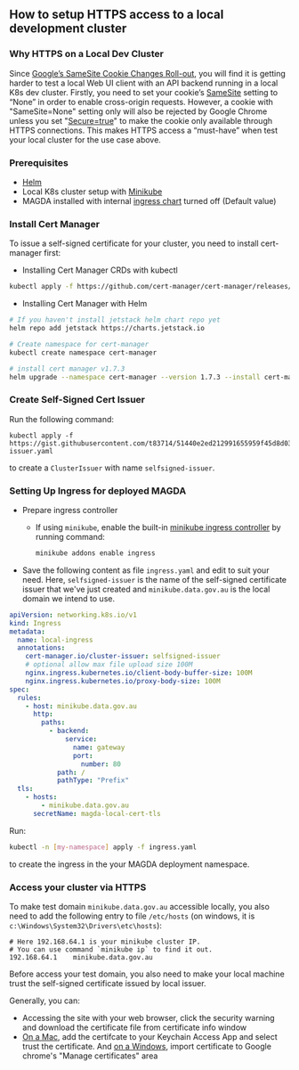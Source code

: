 ## How to setup HTTPS access to a local development cluster

### Why HTTPS on a Local Dev Cluster

Since [Google’s SameSite Cookie Changes Roll-out](https://www.chromium.org/updates/same-site), you will find it is getting harder to test a local Web UI client with an API backend running in a local K8s dev cluster. Firstly, you need to set your cookie’s [SameSite](https://developer.mozilla.org/en-US/docs/Web/HTTP/Headers/Set-Cookie/SameSite) setting to “None” in order to enable cross-origin requests. However, a cookie with "SameSite=None" setting only will also be rejected by Google Chrome unless you set "[Secure=true](https://developer.mozilla.org/en-US/docs/Web/HTTP/Headers/Set-Cookie#Secure)" to make the cookie only available through HTTPS connections. This makes HTTPS access a “must-have” when test your local cluster for the use case above.

### Prerequisites

- [Helm](https://helm.sh/)
- Local K8s cluster setup with [Minikube](https://minikube.sigs.k8s.io/docs/start/)
- MAGDA installed with internal [ingress chart](https://github.com/magda-io/magda/tree/master/deploy/helm/internal-charts/ingress) turned off (Default value)

### Install Cert Manager

To issue a self-signed certificate for your cluster, you need to install cert-manager first:

- Installing Cert Manager CRDs with kubectl

```bash
kubectl apply -f https://github.com/cert-manager/cert-manager/releases/download/v1.7.3/cert-manager.crds.yaml
```

- Installing Cert Manager with Helm

```bash
# If you haven't install jetstack helm chart repo yet
helm repo add jetstack https://charts.jetstack.io

# Create namespace for cert-manager
kubectl create namespace cert-manager

# install cert manager v1.7.3
helm upgrade --namespace cert-manager --version 1.7.3 --install cert-manager jetstack/cert-manager
```

### Create Self-Signed Cert Issuer

Run the following command:

```
kubectl apply -f https://gist.githubusercontent.com/t83714/51440e2ed212991655959f45d8d037cc/raw/7b16949f95e2dd61e522e247749d77bc697fd63c/selfsigned-issuer.yaml
```

to create a `ClusterIssuer` with name `selfsigned-issuer`.

### Setting Up Ingress for deployed MAGDA

- Prepare ingress controller

  - If using `minikube`, enable the built-in [minikube ingress controller](https://kubernetes.io/docs/tasks/access-application-cluster/ingress-minikube/#enable-the-ingress-controller) by running command:

    ```bash
    minikube addons enable ingress
    ```

- Save the following content as file `ingress.yaml` and edit to suit your need. Here, `selfsigned-issuer` is the name of the self-signed certificate issuer that we've just created and `minikube.data.gov.au` is the local domain we intend to use.

```yaml
apiVersion: networking.k8s.io/v1
kind: Ingress
metadata:
  name: local-ingress
  annotations:
    cert-manager.io/cluster-issuer: selfsigned-issuer
    # optional allow max file upload size 100M
    nginx.ingress.kubernetes.io/client-body-buffer-size: 100M
    nginx.ingress.kubernetes.io/proxy-body-size: 100M
spec:
  rules:
    - host: minikube.data.gov.au
      http:
        paths:
          - backend:
              service:
                name: gateway
                port:
                  number: 80
            path: /
            pathType: "Prefix"
  tls:
    - hosts:
        - minikube.data.gov.au
      secretName: magda-local-cert-tls
```

Run:

```bash
kubectl -n [my-namespace] apply -f ingress.yaml
```

to create the ingress in the your MAGDA deployment namespace.

### Access your cluster via HTTPS

To make test domain `minikube.data.gov.au` accessible locally, you also need to add the following entry to file `/etc/hosts` (on windows, it is `c:\Windows\System32\Drivers\etc\hosts`):

```
# Here 192.168.64.1 is your minikube cluster IP.
# You can use command `minikube ip` to find it out.
192.168.64.1    minikube.data.gov.au
```

Before access your test domain, you also need to make your local machine trust the self-signed certificate issued by local issuer.

Generally, you can:

- Accessing the site with your web browser, click the security warning and download the certificate file from certificate info window
- [On a Mac](https://support.securly.com/hc/en-us/articles/206058318-How-to-install-the-Securly-SSL-certificate-on-Mac-OSX-), add the certifcate to your Keychain Access App and select trust the certificate. And [on a Windows](https://www.pico.net/kb/how-do-you-get-chrome-to-accept-a-self-signed-certificate), import certificate to Google chrome's "Manage certificates" area
